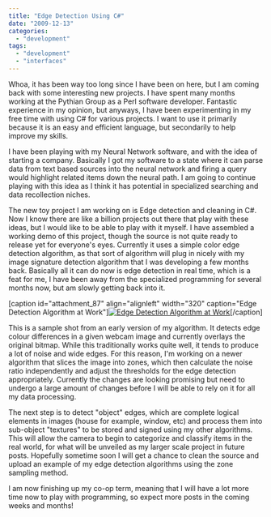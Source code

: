 ```yaml
---
title: "Edge Detection Using C#"
date: "2009-12-13"
categories:
  - "development"
tags:
  - "development"
  - "interfaces"
---
```


Whoa, it has been way too long since I have been on here, but I am coming back with some interesting new projects. I have spent many months working at the Pythian Group as a Perl software developer. Fantastic experience in my opinion, but anyways, I have been experimenting in my free time with using C# for various projects. I want to use it primarily because it is an easy and efficient language, but secondarily to help improve my skills.

I have been playing with my Neural Network software, and with the idea of starting a company. Basically I got my software to a state where it can parse data from text based sources into the neural network and firing a query would highlight related items down the neural path. I am going to continue playing with this idea as I think it has potential in specialized searching and data recollection niches.

The new toy project I am working on is Edge detection and cleaning in C#. Now I know there are like a billion projects out there that play with these ideas, but I would like to be able to play with it myself. I have assembled a working demo of this project, though the source is not quite ready to release yet for everyone's eyes. Currently it uses a simple color edge detection algorithm, as that sort of algorithm will plug in nicely with my image signature detection algorithm that I was developing a few months back. Basically all it can do now is edge detection in real time, which is a feat for me, I have been away from the specialized programming for several months now, but am slowly getting back into it.

\[caption id="attachment\_87" align="alignleft" width="320" caption="Edge Detection Algorithm at Work"\][![Edge Detection Algorithm at Work](images/Image3.jpg "Image3")](http://deanpearce.net/wp-content/uploads/2009/12/Image3.jpg)\[/caption\]

This is a sample shot from an early version of my algorithm. It detects edge colour differences in a given webcam image and currently overlays the original bitmap. While this traditionally works quite well, it tends to produce a lot of noise and wide edges. For this reason, I'm working on a newer algorithm that slices the image into zones, which then calculate the noise ratio independently and adjust the thresholds for the edge detection appropriately. Currently the changes are looking promising but need to undergo a large amount of changes before I will be able to rely on it for all my data processing.

The next step is to detect "object" edges, which are complete logical elements in images (house for example, window, etc) and process them into sub-object "textures" to be stored and signed using my other algorithms. This will allow the camera to begin to categorize and classify items in the real world, for what will be unveiled as my larger scale project in future posts. Hopefully sometime soon I will get a chance to clean the source and upload an example of my edge detection algorithms using the zone sampling method.

I am now finishing up my co-op term, meaning that I will have a lot more time now to play with programming, so expect more posts in the coming weeks and months!
